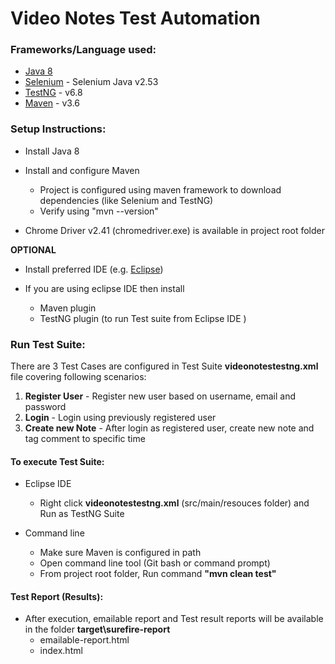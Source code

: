 # Video Notes Test Automation

### Frameworks/Language used:
- [Java 8](https://www.oracle.com/java/technologies/java8.html)
- [Selenium](https://www.selenium.dev/) - Selenium Java v2.53
- [TestNG](https://testng.org/doc/index.html) - v6.8
- [Maven](https://maven.apache.org/) - v3.6

### Setup Instructions:
- Install Java 8

- Install and configure Maven
    - Project is configured using maven framework to download dependencies (like Selenium and TestNG)
    - Verify using "mvn --version"

- Chrome Driver v2.41 (chromedriver.exe) is available in project root folder

**OPTIONAL**   
- Install preferred IDE (e.g. [Eclipse](https://www.eclipse.org/))

- If you are using eclipse IDE then install
    - Maven plugin
    - TestNG plugin (to run Test suite from Eclipse IDE )



### Run Test Suite:

There are 3 Test Cases are configured in Test Suite **videonotestestng.xml** file covering following scenarios:
1. **Register User** - Register new user based on username, email and password
2. **Login** - Login using previously registered user
3. **Create new Note** - After login as registered user, create new note and tag comment to specific time

#### To execute Test Suite:

- Eclipse IDE
    - Right click **videonotestestng.xml** (src/main/resouces folder) and Run as TestNG Suite
    

- Command line
    - Make sure Maven is configured in path
    - Open command line tool (Git bash or command prompt)
    - From project root folder, Run command **"mvn clean test"**
     
#### Test Report (Results):
- After execution, emailable report and Test result reports will be available in the folder **target\surefire-report** 
    - emailable-report.html
    - index.html


